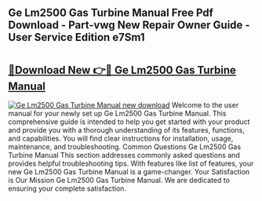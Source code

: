 ## Ge Lm2500 Gas Turbine Manual Free Pdf Download - Part-vwg New Repair Owner Guide - User Service Edition e7Sm1

# <h2><a href="http://bc58931.oget.top/?id=Ge+Lm2500+Gas+Turbine+Manual">🔗Download New 👉🔴 Ge Lm2500 Gas Turbine Manual</a></h2>

[![Ge Lm2500 Gas Turbine Manual new download](https://i.imgur.com/5g1atiW.png)](http://bc58931.oget.top/?id=Ge+Lm2500+Gas+Turbine+Manual)
Welcome to the user manual for your newly set up Ge Lm2500 Gas Turbine Manual. This comprehensive guide is intended to help you get started with your product and provide you with a thorough understanding of its features, functions, and capabilities. You will find clear instructions for installation, usage, maintenance, and troubleshooting. Common Questions Ge Lm2500 Gas Turbine Manual This section addresses commonly asked questions and provides helpful troubleshooting tips. With features like list of features, your new Ge Lm2500 Gas Turbine Manual is a game-changer. Your Satisfaction is Our Mission Ge Lm2500 Gas Turbine Manual. We are dedicated to ensuring your complete satisfaction.
